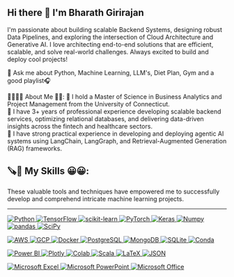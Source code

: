 ## Hi there 👋 I'm Bharath Girirajan

I'm passionate about building scalable Backend Systems, designing robust Data Pipelines, and exploring the intersection of Cloud Architecture and Generative AI.
I love architecting end-to-end solutions that are efficient, scalable, and solve real-world challenges. Always excited to build and deploy cool projects!

💬 Ask me about Python, Machine Learning, LLM's, Diet Plan, Gym and a good playlist🎧

👨‍🎓🙋‍♂️ About Me 💼🎒:
🔭 I hold a Master of Science in Business Analytics and Project Management from the University of Connecticut.
<br>
🔭 I have 3+ years of professional experience developing scalable backend services, optimizing relational databases, and delivering data-driven insights across the fintech and healthcare sectors.
<br>
🔭 I have strong practical experience in developing and deploying agentic AI systems using LangChain, LangGraph, and Retrieval-Augmented Generation (RAG) frameworks.

## 🪚🔧 My Skills 😀😀:

These valuable tools and techniques have empowered me to successfully develop and comprehend intricate machine learning projects.

---

<p align="left">
    <a href="https://www.python.org" target="_blank" rel="noreferrer">
        <img src="https://img.shields.io/badge/Python-3776AB?style=for-the-badge&logo=python&logoColor=white" alt="Python"/>
    </a>
    <a href="https://www.tensorflow.org" target="_blank" rel="noreferrer">
        <img src="https://img.shields.io/badge/TensorFlow-%23FF6F00.svg?style=for-the-badge&logo=TensorFlow&logoColor=white" alt="TensorFlow"/>
    </a>
    <a href="https://scikit-learn.org/" target="_blank" rel="noreferrer">
        <img src="https://img.shields.io/badge/scikit--learn-%23F7931E.svg?style=for-the-badge&logo=scikit-learn&logoColor=black" alt="scikit-learn"/>
    </a>
    <a href="https://pytorch.org/" target="_blank" rel="noreferrer">
        <img src="https://img.shields.io/badge/PyTorch-%23EE4C2C.svg?style=for-the-badge&logo=PyTorch&logoColor=white" alt="PyTorch"/>
    </a>
    <a href="https://keras.io/" target="_blank" rel="noreferrer">
        <img src="https://img.shields.io/badge/Keras-D00000?style=for-the-badge&logo=keras&logoColor=white" alt="Keras"/>
    </a>
    <a href="https://numpy.org/" target="_blank" rel="noreferrer">
        <img src="https://img.shields.io/badge/Numpy-4D77CF?style=for-the-badge&logo=numpy&logoColor=white" alt="Numpy"/>
    </a>
    <a href="https://pandas.pydata.org/" target="_blank" rel="noreferrer">
        <img src="https://img.shields.io/badge/pandas-%23150458.svg?style=for-the-badge&logo=pandas&logoColor=white" alt="pandas"/>
    </a>
    <a href="https://scipy.org/" target="_blank" rel="noreferrer">
        <img src="https://img.shields.io/badge/SciPy-67A5D1?style=for-the-badge&logo=scipy&logoColor=white" alt="SciPy"/>
    </a>
</p>
<p align="left">
    <a href="https://aws.amazon.com" target="_blank" rel="noreferrer">
        <img src="https://img.shields.io/badge/AWS-232F3E?style=for-the-badge&logo=amazon-aws&logoColor=white" alt="AWS"/>
    </a>
    <a href="https://cloud.google.com" target="_blank" rel="noreferrer">
        <img src="https://img.shields.io/badge/GCP-4285F4?style=for-the-badge&logo=google-cloud&logoColor=white" alt="GCP"/>
    </a>
    <a href="https://www.docker.com/" target="_blank" rel="noreferrer">
        <img src="https://img.shields.io/badge/Docker-2496ED?style=for-the-badge&logo=docker&logoColor=white" alt="Docker"/>
    </a>
    <a href="https://www.postgresql.org" target="_blank" rel="noreferrer">
        <img src="https://img.shields.io/badge/PostgreSQL-4169E1?style=for-the-badge&logo=postgresql&logoColor=white" alt="PostgreSQL"/>
    </a>
    <a href="https://www.mongodb.com/" target="_blank" rel="noreferrer">
        <img src="https://img.shields.io/badge/MongoDB-47A248?style=for-the-badge&logo=mongodb&logoColor=white" alt="MongoDB"/>
    </a>
    <a href="https://www.sqlite.org/index.html" target="_blank" rel="noreferrer">
        <img src="https://img.shields.io/badge/SQLite-07405E?style=for-the-badge&logo=sqlite&logoColor=white" alt="SQLite"/>
    </a>
    <a href="https://docs.conda.io/en/latest/" target="_blank" rel="noreferrer">
        <img src="https://img.shields.io/badge/Conda-44A833?style=for-the-badge&logo=conda&logoColor=white" alt="Conda"/>
    </a>
</p>
<p align="left">
    <a href="https://powerbi.microsoft.com/en-us/" target="_blank" rel="noreferrer">
        <img src="https://img.shields.io/badge/PowerBI-F2C811?style=for-the-badge&logo=powerbi&logoColor=black" alt="Power BI"/>
    </a>
    <a href="https://plotly.com/" target="_blank" rel="noreferrer">
        <img src="https://img.shields.io/badge/Plotly-3F4F75?style=for-the-badge&logo=plotly&logoColor=white" alt="Plotly"/>
    </a>
    <a href="https://colab.research.google.com/" target="_blank" rel="noreferrer">
        <img src="https://img.shields.io/badge/Colab-F9AB00?style=for-the-badge&logo=googlecolab&logoColor=black" alt="Colab"/>
    </a>
    <a href="https://www.scala-lang.org" target="_blank" rel="noreferrer">
        <img src="https://img.shields.io/badge/Scala-DC322F?style=for-the-badge&logo=scala&logoColor=white" alt="Scala"/>
    </a>
    <a href="https://www.latex-project.org/" target="_blank" rel="noreferrer">
        <img src="https://img.shields.io/badge/LaTeX-008080?style=for-the-badge&logo=latex&logoColor=white" alt="LaTeX"/>
    </a>
    <a href="https://www.json.org/json-en.html" target="_blank" rel="noreferrer">
        <img src="https://img.shields.io/badge/JSON-000000?style=for-the-badge&logo=json&logoColor=white" alt="JSON"/>
    </a>
</p>
<p align="left">
    <a href="https://www.microsoft.com/en-us/microsoft-365/excel" target="_blank" rel="noreferrer">
        <img src="https://img.shields.io/badge/Microsoft_Excel-217346?style=for-the-badge&logo=microsoft-excel&logoColor=white" alt="Microsoft Excel"/>
    </a>
    <a href="https://www.microsoft.com/en-us/microsoft-365/powerpoint" target="_blank" rel="noreferrer">
        <img src="https://img.shields.io/badge/Microsoft_PowerPoint-B7472A?style=for-the-badge&logo=microsoft-powerpoint&logoColor=white" alt="Microsoft PowerPoint"/>
    </a>
    <a href="https://www.office.com" target="_blank" rel="noreferrer">
        <img src="https://img.shields.io/badge/Microsoft_Office-D83B01?style=for-the-badge&logo=microsoft-office&logoColor=white" alt="Microsoft Office"/>
    </a>
</p>

